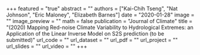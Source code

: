 +++
featured = "true"
abstract = ""
authors = ["Kai-Chih Tseng", "Nat Johnson", "Eric Maloney", "Elizabeth Barnes"]
date = "2020-01-28"
image = ""
image_preview = ""
math = false
publication = "Journal of Climate"
title = "(2020) Mapping Red-noise Climate Variability to Hydrological Extremes: an Application of the Linear Inverse Model on S2S prediction (to be submitted)"
url_code = ""
url_dataset = ""
url_pdf = ""
url_project = ""
url_slides = ""
url_video = ""
+++
